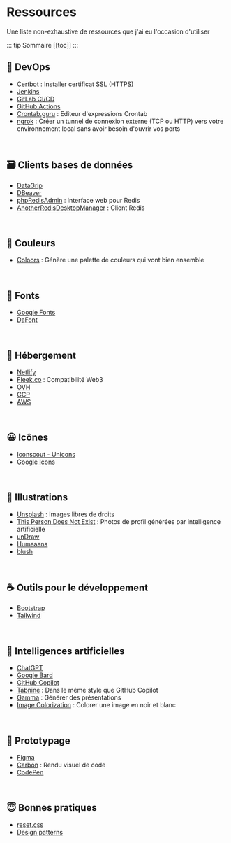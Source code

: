# Ressources

Une liste non-exhaustive de ressources que j'ai eu l'occasion d'utiliser

::: tip Sommaire
[[toc]]
:::


## 👷 DevOps
* [Certbot](https://certbot.eff.org/instructions) : Installer certificat SSL (HTTPS)
* [Jenkins](https://www.jenkins.io/)
* [GitLab CI/CD ](https://docs.gitlab.com/ee/ci/)
* [GitHub Actions](https://docs.github.com/en/actions)
* [Crontab.guru](https://crontab.guru/) : Editeur d'expressions Crontab
* [ngrok](https://ngrok.com/) : Créer un tunnel de connexion externe (TCP ou HTTP) vers votre environnement local sans avoir besoin d'ouvrir vos ports

<br>

## 🗃️ Clients bases de données
* [DataGrip](https://www.jetbrains.com/fr-fr/datagrip/)
* [DBeaver](https://dbeaver.io/)
* [phpRedisAdmin](https://github.com/erikdubbelboer/phpRedisAdmin) : Interface web pour Redis
* [AnotherRedisDesktopManager](https://github.com/qishibo/AnotherRedisDesktopManager) : Client Redis

<br>

## 🎨 Couleurs
* [Coloors](https://coolors.co/generate) : Génère une palette de couleurs qui vont bien ensemble

<br>

## 📌 Fonts
* [Google Fonts](https://fonts.google.com/)
* [DaFont](https://www.dafont.com/fr/)

<br>

## 🚀 Hébergement
* [Netlify](https://www.netlify.com/)
* [Fleek.co](https://www.fleek.co/) : Compatibilité Web3
* [OVH](https://www.ovh.com/)
* [GCP](https://console.cloud.google.com?hl=fr)
* [AWS](https://aws.amazon.com/fr/)

<br>

## 😀 Icônes
* [Iconscout - Unicons](https://iconscout.com/unicons)
* [Google Icons](https://fonts.google.com/icons)

<br>

## 📸 Illustrations
* [Unsplash](https://unsplash.com/) : Images libres de droits
* [This Person Does Not Exist](https://thispersondoesnotexist.com/) : Photos de profil générées par intelligence artificielle
* [unDraw](https://undraw.co/)
* [Humaaans](https://www.humaaans.com/)
* [blush](https://blush.design/fr)

<br>

## ☕ Outils pour le développement
* [Bootstrap](https://getbootstrap.com/)
* [Tailwind](https://tailwindcss.com/)

<br>

## 🤖 Intelligences artificielles
* [ChatGPT](https://chat.openai.com)
* [Google Bard](https://bard.google.com)
* [GitHub Copilot](https://github.com/features/copilot)
* [Tabnine](https://www.tabnine.com/) : Dans le même style que GitHub Copilot
* [Gamma](https://gamma.app/) : Générer des présentations
* [Image Colorization](https://deepai.org/machine-learning-model/colorizer) : Colorer une image en noir et blanc

<br>

## 💄 Prototypage
* [Figma](https://www.figma.com/)
* [Carbon](https://carbon.now.sh/) : Rendu visuel de code
* [CodePen](https://codepen.io/)

<br>

## 😇 Bonnes pratiques
* [reset.css](https://meyerweb.com/eric/tools/css/reset/)
* [Design patterns](https://refactoring.guru/fr/design-patterns/catalog)
